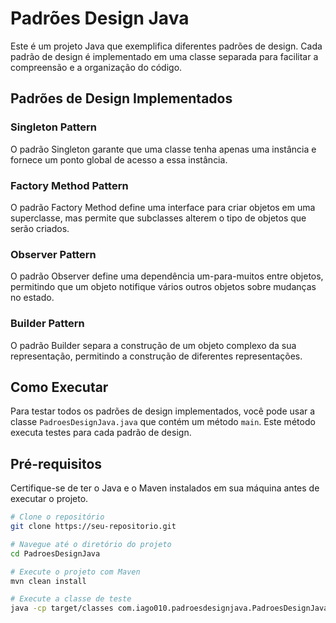# Padrões Design Java

Este é um projeto Java que exemplifica diferentes padrões de design. Cada padrão de design é implementado em uma classe separada para facilitar a compreensão e a organização do código.

## Padrões de Design Implementados

### Singleton Pattern

O padrão Singleton garante que uma classe tenha apenas uma instância e fornece um ponto global de acesso a essa instância.

### Factory Method Pattern

O padrão Factory Method define uma interface para criar objetos em uma superclasse, mas permite que subclasses alterem o tipo de objetos que serão criados.

### Observer Pattern

O padrão Observer define uma dependência um-para-muitos entre objetos, permitindo que um objeto notifique vários outros objetos sobre mudanças no estado.

### Builder Pattern

O padrão Builder separa a construção de um objeto complexo da sua representação, permitindo a construção de diferentes representações.

## Como Executar

Para testar todos os padrões de design implementados, você pode usar a classe `PadroesDesignJava.java` que contém um método `main`. Este método executa testes para cada padrão de design.

## Pré-requisitos

Certifique-se de ter o Java e o Maven instalados em sua máquina antes de executar o projeto.

```bash
# Clone o repositório
git clone https://seu-repositorio.git

# Navegue até o diretório do projeto
cd PadroesDesignJava

# Execute o projeto com Maven
mvn clean install

# Execute a classe de teste
java -cp target/classes com.iago010.padroesdesignjava.PadroesDesignJava
